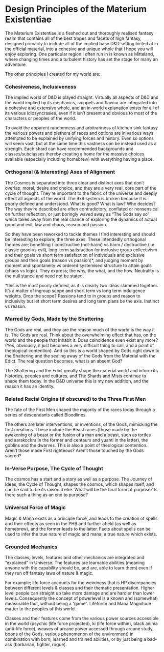 # Design Principles of the Materium Existentiae 

The Materium Existentiae is a fleshed out and thoroughly realised fantasy realm that contains all of the best tropes and facets of high fantasy, designed primarily to include all of the implied base D&D setting hinted at in the official material, into a cohesive and unique whole that I hope you will enjoy exploring. One particular region I often run in is known as Mitteland, where changing times and a turbulent history has set the stage for many an adventure.

The other principles I created for my world are:

### Cohesiveness, Inclusiveness 

The implied world of D&D is played straight. Virtually all aspects of D&D and the world implied by its mechanics, snippets and flavour are integrated into a cohesive and extensive whole, and an in-world explanation exists for all of its various idiosyncrasies, even if it isn’t present and obvious to most of the characters or peoples of the world.  

To avoid the apparent randomness and arbitrariness of kitchen sink fantasy the various powers and plethora of races and options are in various ways attempted to be explained by unifying forces and history. Even so options will seem vast, but at the same time this vastness can be instead used as a strength. Each shard can have recommended backgrounds and classes/subclasses thereby creating a home for the massive choices available (especially including homebrew) with everything having a place.  

### Orthogonal (& Interesting) Axes of Alignment 

The Cosmos is separated into three clear and distinct axes that don’t overlap; moral, desire and choice, and they are a very real, core part of the cycle of thought. They’re important to the fabric of the universe and deeply effect all aspects of the world. The 9x9 system is broken because it is poorly defined and understood. What is good? What is law? Who decides? The way they’re described are often contradictory, conflated or nonsensical on further reflection, or just boringly waved away as “The Gods say so” which takes away from the real chance of exploring the dynamics of actual good and evil, law and chaos, reason and passion. 

So they have been reworked to tackle themes I find interesting and should be interesting to explore; the three axes. These intendedly orthogonal themes are; benefiting / constructive (not-harm) vs harm / destructive (i.e. classic good vs evil), long-term satisfaction for inclusive group collectivism and their goals vs short term satisfaction of individuals and exclusive groups and their goals (reason vs passion)*, and judging moment by moment and spontaneity vs ordered systemised structure to attain goals (chaos vs logic). They express; the why, the what, and the how. Neutrality is the null stance and need not be stated.  

*this is the most poorly defined, as it is clearly two ideas slammed together. It’s a matter of ingroup scope and short term vs long term indulgence weights. Drop the scope? Passions tend to in groups and reason to inclusivity but let short term desires and long term plans be the axis. Instinct vs reason.

### Marred by Gods, Made by the Shattering 

The Gods are real, and they are the reason much of the world is the way it is. The Gods are real. Think about the overwhelming effect that has, on the world and the people that inhabit it. Does coincidence even exist any more? (Yes, obviously, it just becomes a very difficult thing to call, and a point of theological contention). And so this is a world shaped by Gods right down to the Shattering and the sealing away of the Gods from the Material with the Edict. The real question becomes, what is an absent God? 

The Shattering and the Edict greatly shape the material world and inform its histories, peoples and cultures, and The Shards and Mists continue to shape them today. In the D&D universe this is my new addition, and the reason it has an identity.   

### Related Racial Origins (if obscured) to the Three First Men 

The fate of the First Men shaped the majority of the races today through a series of descendants called Bloodlines.  

The others are later interventions, or inventions, of the Gods, mimicking the first creations. These include the Beast races (those made by the awakening of a beast or the fusion of a man and a beast, such as tortles and aarakockra in the former and centaurs and yuanti in the latter), the goblins and the dwarves. This is also a point of theological contention. Aren’t those made First righteous? Aren’t those touched by the Gods sacred?

### In-Verse Purpose, The Cycle of Thought 

The cosmos has a start and a story as well as a purpose. The Journey of Ideas, the Cycle of Thought, shapes the cosmos, which shapes itself, and can be said to be its raison d’etre. What will be the final form of purpose? Is there such a thing as an end to purpose?

### Universal Force of Magic 

Magic & Mana exists as a principle force, and leads to the creation of spells and their effects as seen in the PHB and further afield (as well as homebrew), and the former leads to the latter. Facts about spells can be used to infer the true nature of magic and mana, a true nature which exists.  

### Grounded Mechanics
The classes, levels, features and other mechanics are integrated and “explained” in Universe. The features are learnable abilities (meaning anyone with the capability should be, and are, able to learn them) even if they run off fantasy laws of nature & magic.  

For example; life force accounts for the weirdness that is HP discrepancies between different levels & classes and their thematic presentation. Higher level people can straight up take more damage and are hardier than lower levels. Consequently the concept of powerlevel is a known and (somewhat) measurable fact, without being a “game”. Lifeforce and Mana Magnitude matter to the peoples of this world.  

Classes and their features come from the various power sources accessible in the world (psychic (life force projected), ki (life force within), black anima (anti-life force), weaves of arcane power accessed through arcane study, boons of the Gods, various phenomenon of the environment) in combination with born, learned and trained abilities, or by just being a bad-ass (barbarian, fighter, rogue). 